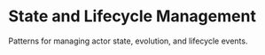 # State and Lifecycle Management

Patterns for managing actor state, evolution, and lifecycle events.
